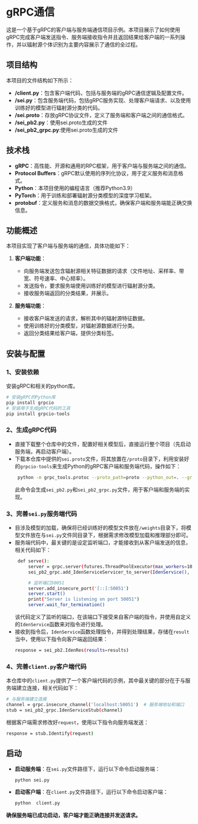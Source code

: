 # gRPC通信
这是一个基于gRPC的客户端与服务端通信项目示例。本项目展示了如何使用gRPC完成客户端发送指令、服务端接收指令并且返回结果给客户端的一系列操作，并以辐射源个体识别为主要内容展示了通信的全过程。
## 项目结构
本项目的文件结构如下所示：
- **/client.py**：包含客户端代码，包括与服务端的gRPC通信逻辑及配置文件。
- **/sei.py**：包含服务端代码，包括gRPC服务实现、处理客户端请求、以及使用训练好的模型进行辐射源分类的代码。
- **/sei.proto**：存放gRPC协议文件，定义了服务端和客户端之间的通信格式。
- **/sei_pb2.py**：使用sei.proto生成的文件
- **/sei_pb2_grpc.py**:使用sei.proto生成的文件

## 技术栈
- **gRPC**：高性能、开源和通用的RPC框架，用于客户端与服务端之间的通信。
- **Protocol Buffers**：gRPC默认使用的序列化协议，用于定义服务和消息格式。
- **Python**：本项目使用的编程语言（推荐Python3.9）
- **PyTorch**：用于训练和部署辐射源分类模型的深度学习框架。
- **protobuf**：定义服务和消息的数据交换格式，确保客户端和服务端能正确交换信息。

## 功能概述
本项目实现了客户端与服务端的通信，具体功能如下：

1. **客户端功能**：
   - 向服务端发送包含辐射源相关特征数据的请求（文件地址、采样率、带宽、符号速率、中心频率）。
   - 发送指令，要求服务端使用训练好的模型进行辐射源分类。
   - 接收服务端返回的分类结果，并展示。

2. **服务端功能**：
   - 接收客户端发送的请求，解析其中的辐射源特征数据。
   - 使用训练好的分类模型，对辐射源数据进行分类。
   - 返回分类结果给客户端，提供分类标签。

## 安装与配置
### 1、安装依赖
安装gRPC和相关的python库。
```bash
# 安装gRPC的Python库
pip install grpcio
# 安装用于生成gRPC代码的工具
pip install grpcio-tools
```
### 2、生成gRPC代码  
- 直接下载整个仓库中的文件，配置好相关模型后，直接运行整个项目（先启动服务端，再启动客户端）。  
- 下载本仓库中提供的`sei.proto`文件，将其放置在`/proto`目录下，利用安装好的`grpcio-tools`来生成Python的gRPC客户端和服务端代码，操作如下：  
   ```bash
    python -m grpc_tools.protoc --proto_path=proto --python_out=. --grpc_python_out=. proto/sei.proto
    ```
    此命令会生成`sei_pb2.py`和`sei_pb2_grpc.py`文件，用于客户端和服务端的实现。  
### 3、完善`sei.py`服务端代码
- 目涉及模型的加载，确保将已经训练好的模型文件放在`/weights`目录下，将模型文件放在与`sei.py`文件同目录下，根据需求修改模型加载和推理部分即可。  
- 服务端代码中，最关键的是设定监听端口，才能接收到从客户端发送的信息，相关代码如下：
  ```bash
   def serve():
       server = grpc.server(futures.ThreadPoolExecutor(max_workers=10))
       sei_pb2_grpc.add_IdenServiceServicer_to_server(IdenService(), server)

       # 监听端口50051
       server.add_insecure_port('[::]:50051')
       server.start()
       print("Server is listening on port 50051")
       server.wait_for_termination()
  ```
  该代码定义了监听的端口，在该端口下接受来自客户端的指令，并使用自定义的`IdenService`函数来对指令进行处理。  
- 接收到指令后，`IdenService`函数处理指令，并得到处理结果，存储在`result`当中，使用以下指令向客户端返回结果：
  ```bash
  response = sei_pb2.IdenRes(results=results)
  ```
  
### 4、完善`client.py`客户端代码
本仓库中的`client.py`提供了一个客户端代码的示例，其中最关键的部分在于与服务端建立连接，相关代码如下：
```bash
# 与服务端建立连接
channel = grpc.insecure_channel('localhost:50051')  # 服务端地址和端口
stub = sei_pb2_grpc.IdenServiceStub(channel)
```
根据客户端需求修改好`request`，使用以下指令向服务端发送：
```bash
response = stub.Identify(request)
```

## 启动
- **启动服务端**：在`sei.py`文件路径下，运行以下命令启动服务端：
    ```bash
    python sei.py
    ```
- **启动客户端**：在`client.py`文件路径下，运行以下命令启动客户端：
   ```bash
   python  client.py
   ```
**确保服务端已成功启动，客户端才能正确连接并发送请求。**